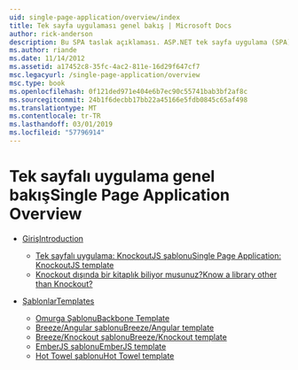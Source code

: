 ```yaml
---
uid: single-page-application/overview/index
title: Tek sayfa uygulaması genel bakış | Microsoft Docs
author: rick-anderson
description: Bu SPA taslak açıklaması. ASP.NET tek sayfa uygulama (SPA), MVC 4 beta Önizleme'de yeni bir özelliktir. Bunu bir daha iyi için uçtan uca e sağlar...
ms.author: riande
ms.date: 11/14/2012
ms.assetid: a17452c8-35fc-4ac2-811e-16d29f647cf7
msc.legacyurl: /single-page-application/overview
msc.type: book
ms.openlocfilehash: 0f121ded971e404e6b7ec90c55741bab3bf2af8c
ms.sourcegitcommit: 24b1f6decbb17bb22a45166e5fdb0845c65af498
ms.translationtype: MT
ms.contentlocale: tr-TR
ms.lasthandoff: 03/01/2019
ms.locfileid: "57796914"
---
```

<a name="single-page-application-overview"></a><span data-ttu-id="3d317-104">Tek sayfalı uygulama genel bakış</span><span class="sxs-lookup"><span data-stu-id="3d317-104">Single Page Application Overview</span></span>
====================
- [<span data-ttu-id="3d317-105">Giriş</span><span class="sxs-lookup"><span data-stu-id="3d317-105">Introduction</span></span>](introduction/index.md)

    - [<span data-ttu-id="3d317-106">Tek sayfalı uygulama: KnockoutJS şablonu</span><span class="sxs-lookup"><span data-stu-id="3d317-106">Single Page Application: KnockoutJS template</span></span>](introduction/knockoutjs-template.md)
    - [<span data-ttu-id="3d317-107">Knockout dışında bir kitaplık biliyor musunuz?</span><span class="sxs-lookup"><span data-stu-id="3d317-107">Know a library other than Knockout?</span></span>](introduction/other-libraries.md)
- [<span data-ttu-id="3d317-108">Şablonlar</span><span class="sxs-lookup"><span data-stu-id="3d317-108">Templates</span></span>](templates/index.md)

    - [<span data-ttu-id="3d317-109">Omurga Şablonu</span><span class="sxs-lookup"><span data-stu-id="3d317-109">Backbone Template</span></span>](templates/backbonejs-template.md)
    - [<span data-ttu-id="3d317-110">Breeze/Angular şablonu</span><span class="sxs-lookup"><span data-stu-id="3d317-110">Breeze/Angular template</span></span>](templates/breezeangular-template.md)
    - [<span data-ttu-id="3d317-111">Breeze/Knockout şablonu</span><span class="sxs-lookup"><span data-stu-id="3d317-111">Breeze/Knockout template</span></span>](templates/breezeknockout-template.md)
    - [<span data-ttu-id="3d317-112">EmberJS şablonu</span><span class="sxs-lookup"><span data-stu-id="3d317-112">EmberJS template</span></span>](templates/emberjs-template.md)
    - [<span data-ttu-id="3d317-113">Hot Towel şablonu</span><span class="sxs-lookup"><span data-stu-id="3d317-113">Hot Towel template</span></span>](templates/hottowel-template.md)
